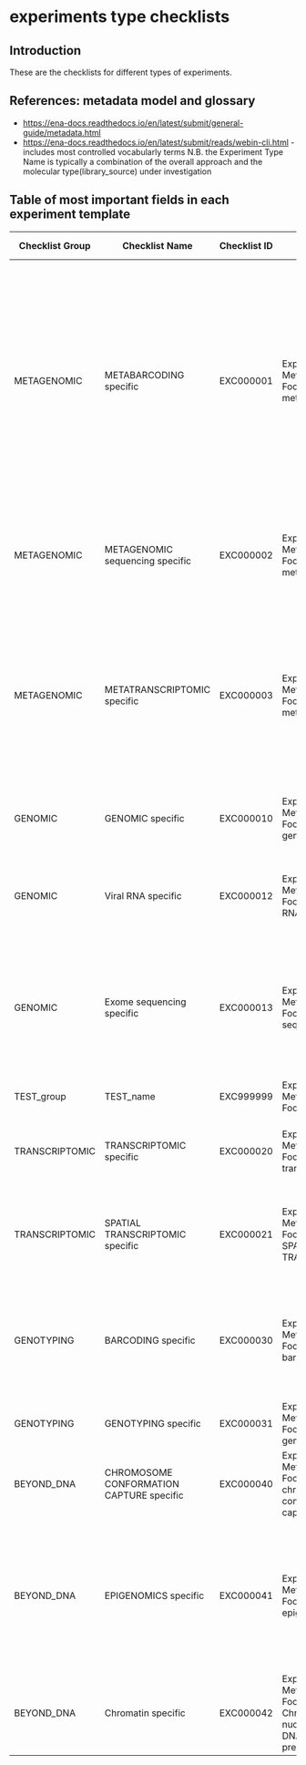 # experiments type checklists
## Introduction
These are the checklists for different types of experiments.
## References: metadata model and glossary
 * https://ena-docs.readthedocs.io/en/latest/submit/general-guide/metadata.html
 * https://ena-docs.readthedocs.io/en/latest/submit/reads/webin-cli.html - includes most controlled vocabularly terms
N.B. the Experiment Type Name is typically a combination of the overall approach and the molecular type(library_source) under investigation

## Table of most important fields in each experiment template
| Checklist Group | Checklist Name | Checklist ID | Checklist Description | Checklist Version | Experiment Type Name | Experiment Type Definition | Experiment Design | Library Strategy | Library Source | Library_Selection |
| --- | --- | --- | --- | --- | --- | --- | --- |--- | --- | -- |
| METAGENOMIC | METABARCODING specific | EXC000001 | Experiment Metadata Checklist Focused on metabarcoding | v1 | METABARCODING | Metabarcoding is the barcoding of DNA/RNA (or eDNA/eRNA) in a manner that allows for the simultaneous identification of many taxa within the same sample. The main difference between barcoding and metabarcoding is that metabarcoding does not focus on one specific organism, but instead aims to determine species composition within a sample.[WIKIPEDIA] | mixed marker barcoding | AMPLICON | METAGENOMIC | PCR | 
| METAGENOMIC | METAGENOMIC sequencing specific | EXC000002 | Experiment Metadata Checklist Focused on metagenomics | v1 | METAGENOMIC_SEQUENCING | Approach which samples, in parallel, all genes in all organisms present in a given sample, e.g. to provide insight into biodiversity and function. |  |  | METAGENOMIC |  | 
| METAGENOMIC | METATRANSCRIPTOMIC specific | EXC000003 | Experiment Metadata Checklist Focused on metatranscriptomics | v1 | METATRANSCRIPTOMIC | The study of microbe gene expression within natural environments (i.e. the metatranscriptome). Metatranscriptomics methods can be used for whole gene expression profiling of complex microbial communities.[EDAM] |  |  | METATRANSCRIPTOMIC |  | 
| GENOMIC | GENOMIC specific | EXC000010 | Experiment Metadata Checklist Focused on genomics | v1 | GENOMIC | Sequencing of DNA located in the genome and able to be transmitted to the offspring.[adapted from SO] |  |  | GENOMIC |  | 
| GENOMIC | Viral RNA specific | EXC000012 | Experiment Metadata Checklist Focused on Viral RNA | v1 | VIRAL_RNA_GENOME | Adapted from a virus whose genome consists of RNA. Can be single or double-stranded RNA.[NCIT and SO adapted] |  |  | VIRAL_RNA |  | 
| GENOMIC | Exome sequencing specific | EXC000013 | Experiment Metadata Checklist Focused on exome sequencing | v1 | EXOME_SEQUENCING | Laboratory technique to sequence all the protein-coding regions in a genome, i.e., the exome. Exome sequencing is considered a cheap alternative to whole genome sequencing. |  |  | GENOMIC |  | 
| TEST_group | TEST_name | EXC999999 | Experiment Metadata Checklist Focused on TEST | v1 | TEST_type | TEST DEFINITION |  |  | TRANSCRIPTOMIC |  | 
| TRANSCRIPTOMIC | TRANSCRIPTOMIC specific | EXC000020 | Experiment Metadata Checklist Focused on transcriptomics | v1 | TRANSCRIPTOMIC | The analysis of transcriptomes, or a set of all the RNA molecules in a specific cell, tissue etc. |  |  | TRANSCRIPTOMIC |  | 
| TRANSCRIPTOMIC | SPATIAL TRANSCRIPTOMIC specific | EXC000021 | Experiment Metadata Checklist Focused on SPATIAL TRANSCRIPTOMIC | v1 | SPATIAL_TRANSCRIPTOMIC | assay that allows visualization and quantitative analysis of the transcriptome with spatial resolution in individual tissue sections |  |  | TRANSCRIPTOMIC |  | 
| GENOTYPING | BARCODING specific | EXC000030 | Experiment Metadata Checklist Focused on barcoding | v1 | DNA_BARCODING | Analyse DNA sequences in order to identify a DNA 'barcode'; marker genes or any short fragment(s) of DNA that are useful to diagnose the taxa of biological organisms. | single target locus and single species barcoding | AMPLICON | GENOMIC | PCR | 
| GENOTYPING | GENOTYPING specific | EXC000031 | Experiment Metadata Checklist Focused on genotyping | v1 | GENOTYPING | An assay in which variation in a part of or the whole genome is analysed |  |  | GENOMIC |  | 
| BEYOND_DNA | CHROMOSOME CONFORMATION CAPTURE specific | EXC000040 | Experiment Metadata Checklist Focused on chromosome conformation capture | v1 | CHROMOSOME_CONFORMATION_CAPTURE |  |  |  | GENOMIC??? |  | 
| BEYOND_DNA | EPIGENOMICS specific | EXC000041 | Experiment Metadata Checklist Focused on epigenomics | v1 | EPIGENOMICS | The study of the epigenetic modifications of a whole cell, tissue, organism etc. Epigenetics concerns the heritable changes in gene expression owing to mechanisms other than DNA sequence variation. |  |  | GENOMIC??? |  | 
| BEYOND_DNA | Chromatin specific | EXC000042 | Experiment Metadata Checklist Focused on Chromatin, nucleosome and DNA binding site prediction | v1 | CHROMATIN_RELATED |  |  |  | GENOMIC??? |  | 

